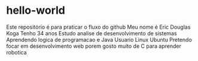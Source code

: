 # hello-world
Este repositório é para praticar o fluxo do github
Meu nome é Eric Douglas Koga
Tenho 34 anos
Estudo analise de desenvolvimento de sistemas
Aprendendo logica de programacao e Java
Usuario Linux Ubuntu
Pretendo focar em desenvolvimento web porem gosto muito de C para aprender robotica

